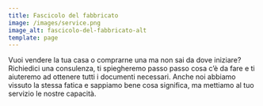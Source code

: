 ```yaml
---
title: Fascicolo del fabbricato
image: /images/service.png
image_alt: fascicolo-del-fabbricato-alt
template: page
---
```

Vuoi vendere la tua casa o comprarne una ma non sai da dove iniziare? Richiedici una consulenza, ti spiegheremo passo passo cosa c’è da fare e ti aiuteremo ad ottenere tutti i documenti necessari. Anche noi abbiamo vissuto la stessa fatica e sappiamo bene cosa significa, ma mettiamo al tuo servizio le nostre capacità.
